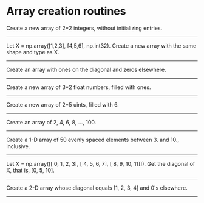 # Array creation routines

Create a new array of 2*2 integers, without initializing entries.

---

Let X = np.array([1,2,3], [4,5,6], np.int32). Create a new array with the same shape and type as X.

---

Create an array with ones on the diagonal and zeros elsewhere.

---

Create a new array of 3*2 float numbers, filled with ones.

---

Create a new array of 2*5 uints, filled with 6.

---

Create an array of 2, 4, 6, 8, ..., 100.

---

Create a 1-D array of 50 evenly spaced elements between 3. and 10., inclusive.

---

Let X = np.array([[ 0, 1, 2, 3], [ 4, 5, 6, 7], [ 8, 9, 10, 11]]). Get the diagonal of X, that is, [0, 5, 10].

---

Create a 2-D array whose diagonal equals [1, 2, 3, 4] and 0's elsewhere.

---


